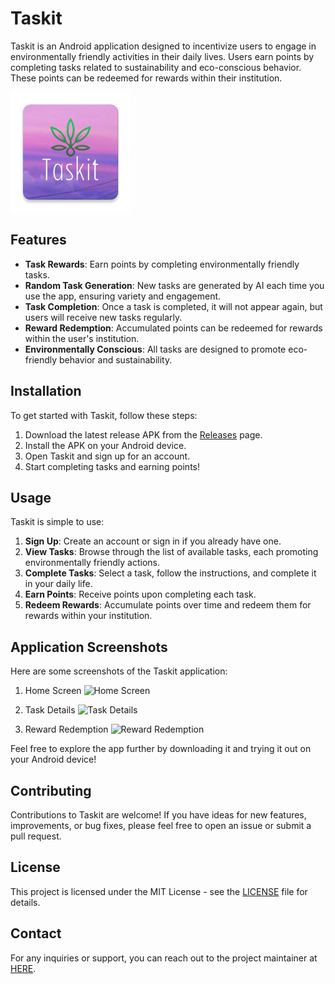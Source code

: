 # Taskit

Taskit is an Android application designed to incentivize users to engage in environmentally friendly activities in their daily lives. Users earn points by completing tasks related to sustainability and eco-conscious behavior. These points can be redeemed for rewards within their institution.

![Taskit Logo](app/src/main/res/mipmap-xxxhdpi/ic_launcher.webp)


## Features

- **Task Rewards**: Earn points by completing environmentally friendly tasks.
- **Random Task Generation**: New tasks are generated by AI each time you use the app, ensuring variety and engagement.
- **Task Completion**: Once a task is completed, it will not appear again, but users will receive new tasks regularly.
- **Reward Redemption**: Accumulated points can be redeemed for rewards within the user's institution.
- **Environmentally Conscious**: All tasks are designed to promote eco-friendly behavior and sustainability.

## Installation

To get started with Taskit, follow these steps:

1. Download the latest release APK from the [Releases](https://github.com/lakshrajj/Taskit/releases) page.
2. Install the APK on your Android device.
3. Open Taskit and sign up for an account.
4. Start completing tasks and earning points!

## Usage

Taskit is simple to use:

1. **Sign Up**: Create an account or sign in if you already have one.
2. **View Tasks**: Browse through the list of available tasks, each promoting environmentally friendly actions.
3. **Complete Tasks**: Select a task, follow the instructions, and complete it in your daily life.
4. **Earn Points**: Receive points upon completing each task.
5. **Redeem Rewards**: Accumulate points over time and redeem them for rewards within your institution.

## Application Screenshots

Here are some screenshots of the Taskit application:

1. Home Screen
   ![Home Screen](screenshots/home_screen.png)

2. Task Details
   ![Task Details](screenshots/task_details.png)

3. Reward Redemption
   ![Reward Redemption](screenshots/reward_redemption.png)

Feel free to explore the app further by downloading it and trying it out on your Android device!


## Contributing

Contributions to Taskit are welcome! If you have ideas for new features, improvements, or bug fixes, please feel free to open an issue or submit a pull request.

## License

This project is licensed under the MIT License - see the [LICENSE](LICENSE) file for details.

## Contact

For any inquiries or support, you can reach out to the project maintainer at [HERE](mailto:lakshrajme@gmail.com).
